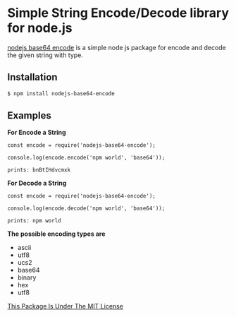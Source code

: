 Simple String Encode/Decode library for node.js
===============================================

[nodejs base64 encode](https://github.com/praveencrony/nodejs-base64-encode) is a simple node js package for encode and decode the given string with type.


## Installation

```bash
$ npm install nodejs-base64-encode
```

## Examples

**For Encode a String**

    const encode = require('nodejs-base64-encode');

    console.log(encode.encode('npm world', 'base64'));

    prints: bnBtIHdvcmxk

**For Decode a String**

    const encode = require('nodejs-base64-encode');

    console.log(encode.decode('npm world', 'base64'));

    prints: npm world

**The possible encoding types are**

- ascii
- utf8
- ucs2
- base64
- binary
- hex
- utf8

[This Package Is Under The MIT License](https://raw.githubusercontent.com/praveencrony/nodejs-base64-encode/master/LICENSE.txt)

